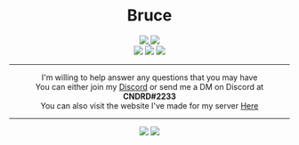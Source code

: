 <div align="center">

# Bruce  

<a href="https://diskito.eu/discord">
    <img src="https://img.shields.io/discord/402356550133350411?label=discord&style=for-the-badge&logo=discord&color=5865F2&logoColor=white" />
</a>
<img src="https://img.shields.io/static/v1?style=for-the-badge&message=Supabase&color=3ECF8E&logo=Supabase&logoColor=3ECF8E&label=Powered%20By" />
<br />
<img src="https://img.shields.io/badge/python-3.10-blue.svg?logo=python&style=for-the-badge&logoColor=white&color=yellow" />
<img src="https://img.shields.io/github/repo-size/CNDRD/bruce?style=for-the-badge&logoColor=white&color=yellow" />
<img src="https://img.shields.io/github/license/CNDRD/bruce?style=for-the-badge&logoColor=white&color=yellow" />

---  

I'm willing to help answer any questions that you may have  
You can either join my [Discord](https://diskito.eu/discord) or send me a DM on Discord at __CNDRD#2233__  
You can also visit the website I've made for my server [Here](https://diskito.eu)

---  

<img src="https://forthebadge.com/images/badges/built-by-crips.svg" />
<img src="https://forthebadge.com/images/badges/fuck-it-ship-it.svg" />

</div>
